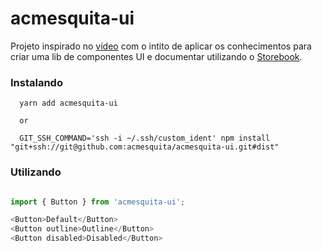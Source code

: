 # acmesquita-ui

Projeto inspirado no [vídeo](https://www.youtube.com/watch?v=j0MCdrqN8nU) com o intito de aplicar os conhecimentos para criar uma lib de componentes UI e documentar utilizando o [Storebook](https://storybook.js.org/).

### Instalando

```
  yarn add acmesquita-ui
  
  or
  
  GIT_SSH_COMMAND='ssh -i ~/.ssh/custom_ident' npm install "git+ssh://git@github.com:acmesquita/acmesquita-ui.git#dist"
```

### Utilizando

```js

import { Button } from 'acmesquita-ui';

<Button>Default</Button>
<Button outline>Outline</Button>
<Button disabled>Disabled</Button>
```
